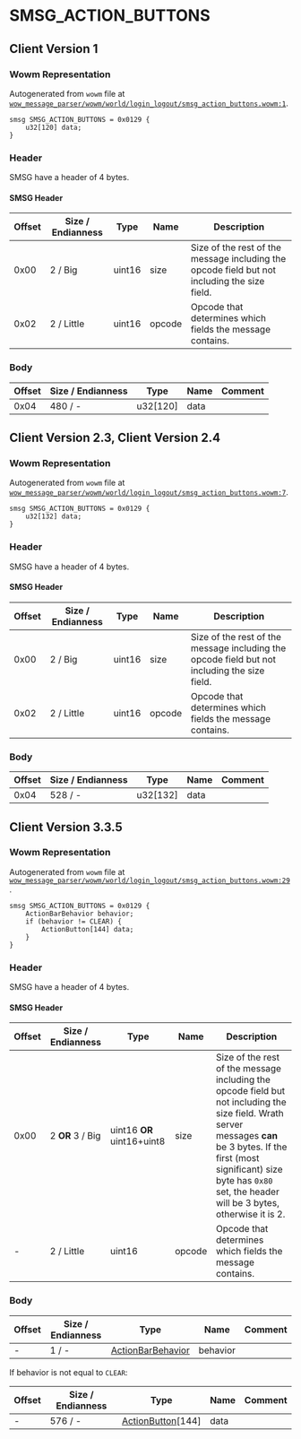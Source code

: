 # SMSG_ACTION_BUTTONS

## Client Version 1

### Wowm Representation

Autogenerated from `wowm` file at [`wow_message_parser/wowm/world/login_logout/smsg_action_buttons.wowm:1`](https://github.com/gtker/wow_messages/tree/main/wow_message_parser/wowm/world/login_logout/smsg_action_buttons.wowm#L1).
```rust,ignore
smsg SMSG_ACTION_BUTTONS = 0x0129 {
    u32[120] data;
}
```
### Header

SMSG have a header of 4 bytes.

#### SMSG Header

| Offset | Size / Endianness | Type   | Name   | Description |
| ------ | ----------------- | ------ | ------ | ----------- |
| 0x00   | 2 / Big           | uint16 | size   | Size of the rest of the message including the opcode field but not including the size field.|
| 0x02   | 2 / Little        | uint16 | opcode | Opcode that determines which fields the message contains.|

### Body

| Offset | Size / Endianness | Type | Name | Comment |
| ------ | ----------------- | ---- | ---- | ------- |
| 0x04 | 480 / - | u32[120] | data |  |

## Client Version 2.3, Client Version 2.4

### Wowm Representation

Autogenerated from `wowm` file at [`wow_message_parser/wowm/world/login_logout/smsg_action_buttons.wowm:7`](https://github.com/gtker/wow_messages/tree/main/wow_message_parser/wowm/world/login_logout/smsg_action_buttons.wowm#L7).
```rust,ignore
smsg SMSG_ACTION_BUTTONS = 0x0129 {
    u32[132] data;
}
```
### Header

SMSG have a header of 4 bytes.

#### SMSG Header

| Offset | Size / Endianness | Type   | Name   | Description |
| ------ | ----------------- | ------ | ------ | ----------- |
| 0x00   | 2 / Big           | uint16 | size   | Size of the rest of the message including the opcode field but not including the size field.|
| 0x02   | 2 / Little        | uint16 | opcode | Opcode that determines which fields the message contains.|

### Body

| Offset | Size / Endianness | Type | Name | Comment |
| ------ | ----------------- | ---- | ---- | ------- |
| 0x04 | 528 / - | u32[132] | data |  |

## Client Version 3.3.5

### Wowm Representation

Autogenerated from `wowm` file at [`wow_message_parser/wowm/world/login_logout/smsg_action_buttons.wowm:29`](https://github.com/gtker/wow_messages/tree/main/wow_message_parser/wowm/world/login_logout/smsg_action_buttons.wowm#L29).
```rust,ignore
smsg SMSG_ACTION_BUTTONS = 0x0129 {
    ActionBarBehavior behavior;
    if (behavior != CLEAR) {
        ActionButton[144] data;
    }
}
```
### Header

SMSG have a header of 4 bytes.

#### SMSG Header

| Offset | Size / Endianness | Type   | Name   | Description |
| ------ | ----------------- | ------ | ------ | ----------- |
| 0x00   | 2 **OR** 3 / Big           | uint16 **OR** uint16+uint8 | size | Size of the rest of the message including the opcode field but not including the size field. Wrath server messages **can** be 3 bytes. If the first (most significant) size byte has `0x80` set, the header will be 3 bytes, otherwise it is 2.|
| -      | 2 / Little| uint16 | opcode | Opcode that determines which fields the message contains. |

### Body

| Offset | Size / Endianness | Type | Name | Comment |
| ------ | ----------------- | ---- | ---- | ------- |
| - | 1 / - | [ActionBarBehavior](actionbarbehavior.md) | behavior |  |

If behavior is not equal to `CLEAR`:

| Offset | Size / Endianness | Type | Name | Comment |
| ------ | ----------------- | ---- | ---- | ------- |
| - | 576 / - | [ActionButton](actionbutton.md)[144] | data |  |

